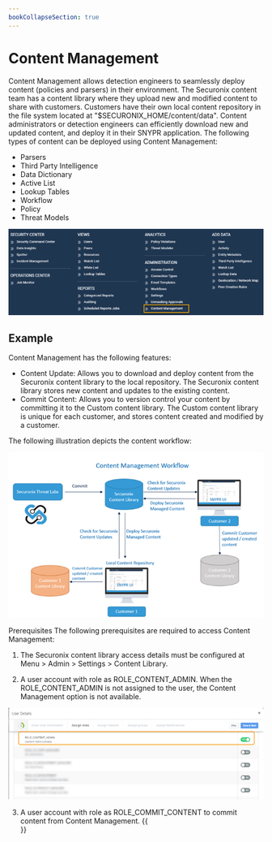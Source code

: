 ```yaml
---
bookCollapseSection: true
---
```


# Content Management

Content Management allows detection engineers to seamlessly deploy content (policies and parsers) in their environment. The Securonix content team has a content library where they upload new and modified content to share with customers. Customers have their own local content repository in the file system located at "$SECURONIX_HOME/content/data". Content administrators or detection engineers can efficiently download new and updated content, and deploy it in their SNYPR application. The following types of content can be deployed using Content Management:

* Parsers
* Third Party Intelligence
* Data Dictionary
* Active List
* Lookup Tables
* Workflow
* Policy
* Threat Models

![CM Menu](../../../../CM_Menu.png)

## Example

Content Management has the following features:

* Content Update: Allows you to download and deploy content from the Securonix content library to the local repository. The Securonix content library stores new content and updates to the existing content.
* Commit Content: Allows you to version control your content by committing it to the Custom content library. The Custom content library is unique for each customer, and stores content created and modified by a customer.

The following illustration depicts the content workflow:

![CM Workflow](../../../../CM_Workflow.png)

Prerequisites
The following prerequisites are required to access Content Management:

1. The Securonix content library access details must be configured at Menu > Admin > Settings > Content Library.

2. A  user account with role as ROLE_CONTENT_ADMIN. When the ROLE_CONTENT_ADMIN is not assigned to the user, the Content Management option is not available.

![CM Admin](../../../../CM_Prereq.png)

3. A user account with role as ROLE_COMMIT_CONTENT to commit content from Content Management.
{{<section>}}
